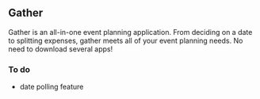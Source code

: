 ## Gather
Gather is an all-in-one event planning application. From deciding on a date to splitting expenses, gather meets all of your event planning needs. No need to download several apps! 

### To do
- date polling feature
